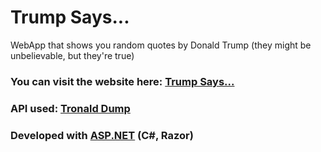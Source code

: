 # Trump Says...
WebApp that shows you random quotes by Donald Trump (they might be unbelievable, but they're true)

### You can visit the website here: [Trump Says...](https://trump-says.azurewebsites.net/)

### API used: [Tronald Dump](https://github.com/tronalddump-io/tronald-app)

### Developed with [ASP.NET](https://dotnet.microsoft.com/apps/aspnet) (C#, Razor)